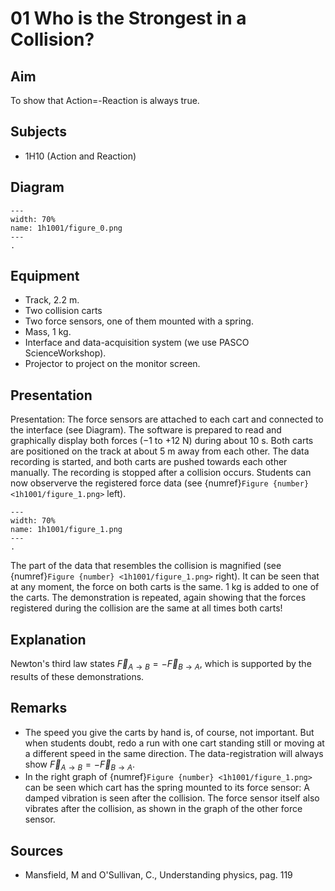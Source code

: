 # 01 Who is the Strongest in a Collision? 
 
  
## Aim   
 To show that Action=-Reaction is always true.    
  
## Subjects   
* 1H10 (Action and Reaction)   

## Diagram
   
```{figure} figures/figure_0.png  
---  
width: 70%  
name: 1h1001/figure_0.png  
---  
. 
```

## Equipment
- Track, $2.2 \mathrm{~m}$.
- Two collision carts
- Two force sensors, one of them mounted with a spring.
- Mass, $1 \mathrm{~kg}$.
- Interface and data-acquisition system (we use PASCO ScienceWorkshop).
- Projector to project on the monitor screen.
    
  
## Presentation   
Presentation: The force sensors are attached to each cart and connected to the interface (see Diagram). The software is prepared to read and graphically display both forces $(-1$ to $+12 \mathrm{~N})$ during about $10 \mathrm{~s}$. Both carts are positioned on the track at about $5 \mathrm{~m}$ away from each other. The data recording is started, and both carts are pushed towards each other manually. The recording is stopped after a collision occurs. Students can now observerve the registered force data (see {numref}`Figure {number} <1h1001/figure_1.png>` left).  

```{figure} figures/figure_1.png  
---  
width: 70%  
name: 1h1001/figure_1.png  
---  
. 
```

The part of the data that resembles the collision is magnified (see {numref}`Figure {number} <1h1001/figure_1.png>` right). It can be seen that at any moment, the force on both carts is the same. $1 \mathrm{~kg}$ is added to one of the carts. The demonstration is repeated, again showing that the forces registered during the collision are the same at all times both carts!    
  
## Explanation   
Newton's third law states $\vec{F}_{A \rightarrow B}=-\vec{F}_{B \rightarrow A}$, which is supported by the results of these demonstrations.   
  
## Remarks
- The speed you give the carts by hand is, of course, not important. But when students doubt, redo a run with one cart standing still or moving at a different speed in the same direction. The data-registration will always show $\vec{F}_{A \rightarrow B}=-\vec{F}_{B \rightarrow A}$.
- In the right graph of {numref}`Figure {number} <1h1001/figure_1.png>` can be seen which cart has the spring mounted to its force sensor: A damped vibration is seen after the collision. The force sensor itself also vibrates after the collision, as shown in the graph of the other force sensor.
   
  
## Sources
 *  Mansfield, M and O'Sullivan, C., Understanding physics, pag. 119
  
